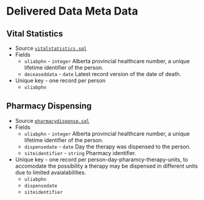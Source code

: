 # Delivered Data Meta Data

## Vital Statistics
* Source [`vitalstatistics.sql`](vitalstatistics.sql)
* Fields
  * `uliabphn` - `integer` Alberta provincial healthcare number, a unique lifetime identifier of the person.
  * `deceaseddata` - `date` Latest record version of the date of death.
* Unique key - one record per person
  * `uliabphn`
  
## Pharmacy Dispensing
* Source [`pharmacydispense.sql`](pharmacydispense.sql)
* Fields
  * `uliabphn` - `integer` Alberta provincial healthcare number, a unique lifetime identifier of the person.
  * `dispensedate` - `date` Day the therapy was dispensed to the person.
  * `siteidentifier` - `string` Pharmacy identifier.
* Unique key - one record per person-day-pharamcy-therapy-units, to accomodate the possibility a therapy may be dispensed in different units due to limited avaialabilities.
  * `uliabphn`
  * `dispensedate`
  * `siteidentifier`
